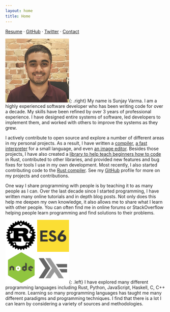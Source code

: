 ```yaml
---
layout: home
title: Home
---
```


[Resume](/resume) &middot; [GitHub] &middot; [Twitter] &middot; [Contact](/contact)

![Sunjay Varma](/assets/images/me.png){: .right} My name is Sunjay Varma. I am a
highly experienced software developer who has been writing code for over a
decade. My skills have been refined by over 3 years of professional experience.
I have designed entire systems of software, led developers to implement them,
and worked with others to improve the systems as they grew.

I actively contribute to open source and explore a number of different areas in
my personal projects. As a result, I have written a [compiler][brain], [a fast
interpreter][brainfuck] for a small language, and even [an image editor][rhino].
Besides those projects, I have also created a [library to help teach beginners
how to code][turtle] in Rust, contributed to other libraries, and provided new
features and bug fixes for tools I use in my own development. Most recently, I
also started contributing code to the [Rust compiler][rustc]. See my [GitHub]
profile for more on my projects and contributions.

One way I share programming with people is by teaching it to as many people as I
can. Over the last decade since I started programming, I have written many
online tutorials and in depth blog posts. Not only does this help me deepen my
own knowledge, it also allows me to share what I learn with other people. You
can often find me in online forums or StackOverflow helping people learn
programming and find solutions to their problems.

![Many languages](/assets/images/languages.png){: .left} I have explored many
different programming languages including Rust, Python, JavaScript, Haskell, C,
C++ and more. Learning so many programming languages has taught me many
different paradigms and programming techniques. I find that there is a lot I can
learn by considering a variety of sources and methodologies.

[GitHub]: https://github.com/sunjay/
[Twitter]: https://twitter.com/sunjay03/
[brain]: https://github.com/brain-lang/brain
[brainfuck]: https://github.com/brain-lang/brainfuck
[rhino]: https://github.com/RhinoEditor/rhino
[rustc]: https://github.com/rust-lang/rust
[turtle]: https://github.com/sunjay/turtle
